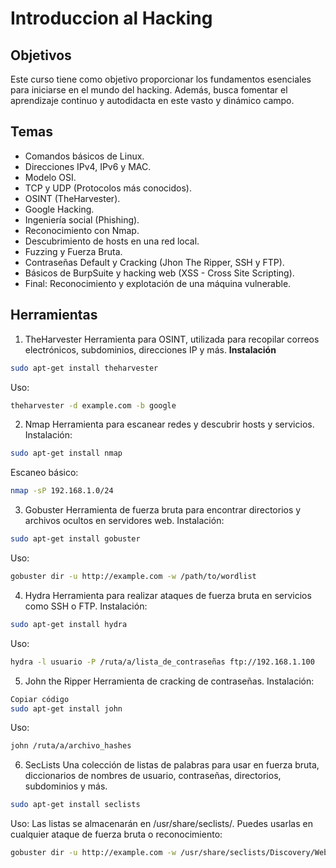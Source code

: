 # Introduccion al Hacking

## Objetivos
Este curso tiene como objetivo proporcionar los fundamentos esenciales para iniciarse en el mundo del hacking. Además, busca fomentar el aprendizaje continuo y autodidacta en este vasto y dinámico campo.

## Temas
- Comandos básicos de Linux.
- Direcciones IPv4, IPv6 y MAC.
- Modelo OSI.
- TCP y UDP (Protocolos más conocidos).
- OSINT (TheHarvester).
- Google Hacking.
- Ingeniería social (Phishing).
- Reconocimiento con Nmap.
- Descubrimiento de hosts en una red local.
- Fuzzing y Fuerza Bruta.
- Contraseñas Default y Cracking (Jhon The Ripper, SSH y FTP).
- Básicos de BurpSuite y hacking web (XSS - Cross Site Scripting).
- Final: Reconocimiento y explotación de una máquina vulnerable.

## Herramientas
1. TheHarvester
Herramienta para OSINT, utilizada para recopilar correos electrónicos, subdominios, direcciones IP y más.
**Instalación**
```bash
sudo apt-get install theharvester
```
Uso:
```bash
theharvester -d example.com -b google
```

2. Nmap
Herramienta para escanear redes y descubrir hosts y servicios.
Instalación:
```bash
sudo apt-get install nmap
```
Escaneo básico:
```bash
nmap -sP 192.168.1.0/24
```

3. Gobuster
Herramienta de fuerza bruta para encontrar directorios y archivos ocultos en servidores web.
Instalación:
```bash
sudo apt-get install gobuster
```
Uso:
```bash
gobuster dir -u http://example.com -w /path/to/wordlist
```

4. Hydra
Herramienta para realizar ataques de fuerza bruta en servicios como SSH o FTP.
Instalación:
```bash
sudo apt-get install hydra
```
Uso:
```bash
hydra -l usuario -P /ruta/a/lista_de_contraseñas ftp://192.168.1.100
```

5. John the Ripper
Herramienta de cracking de contraseñas.
Instalación:
```bash
Copiar código
sudo apt-get install john
```
Uso:
```bash
john /ruta/a/archivo_hashes
```

6. SecLists
Una colección de listas de palabras para usar en fuerza bruta, diccionarios de nombres de usuario, contraseñas, directorios, subdominios y más.
```bash
sudo apt-get install seclists
```
Uso: Las listas se almacenarán en /usr/share/seclists/. Puedes usarlas en cualquier ataque de fuerza bruta o reconocimiento:
```bash
gobuster dir -u http://example.com -w /usr/share/seclists/Discovery/Web-Content/common.txt
```
